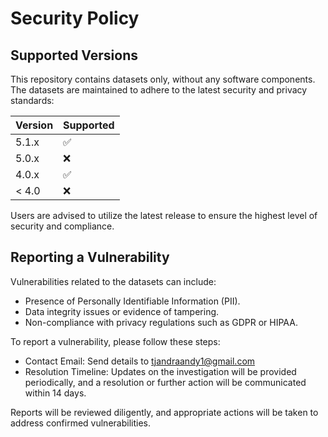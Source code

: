 # Security Policy

## Supported Versions

This repository contains datasets only, without any software components. The datasets are maintained to adhere to the latest security and privacy standards:

| Version | Supported          |
| ------- | ------------------ |
| 5.1.x   | :white_check_mark: |
| 5.0.x   | :x:                |
| 4.0.x   | :white_check_mark: |
| < 4.0   | :x:                |

Users are advised to utilize the latest release to ensure the highest level of security and compliance.

## Reporting a Vulnerability

Vulnerabilities related to the datasets can include:

- Presence of Personally Identifiable Information (PII).
- Data integrity issues or evidence of tampering.
- Non-compliance with privacy regulations such as GDPR or HIPAA.
  
To report a vulnerability, please follow these steps:
- Contact Email:
    Send details to tjandraandy1@gmail.com
- Resolution Timeline:
    Updates on the investigation will be provided periodically, and a resolution or further action will be communicated within 14 days.
  
Reports will be reviewed diligently, and appropriate actions will be taken to address confirmed vulnerabilities.
